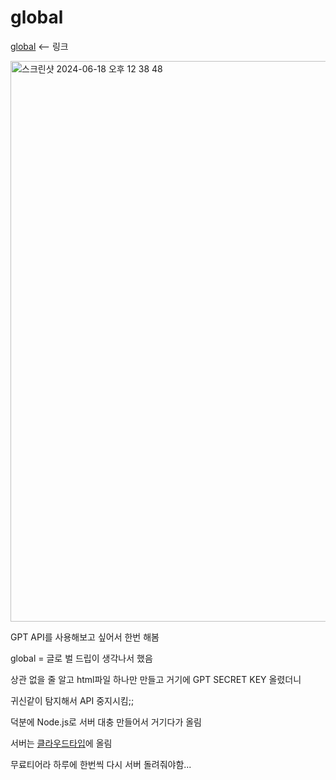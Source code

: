 # global

[global](https://kbyungs.github.io/global/) <-- 링크

<img width="897" alt="스크린샷 2024-06-18 오후 12 38 48" src="https://github.com/Kbyungs/global/assets/86033302/fdce2fb1-6bb8-48ff-8ae7-61678eb998d3">

GPT API를 사용해보고 싶어서 한번 해봄

global = 글로 벌 드립이 생각나서 했음

상관 없을 줄 알고 html파일 하나만 만들고 거기에 GPT SECRET KEY 올렸더니

귀신같이 탐지해서 API 중지시킴;;

덕분에 Node.js로 서버 대충 만들어서 거기다가 올림

서버는 [클라우드타입](https://cloudtype.io/)에 올림

무료티어라 하루에 한번씩 다시 서버 돌려줘야함...
